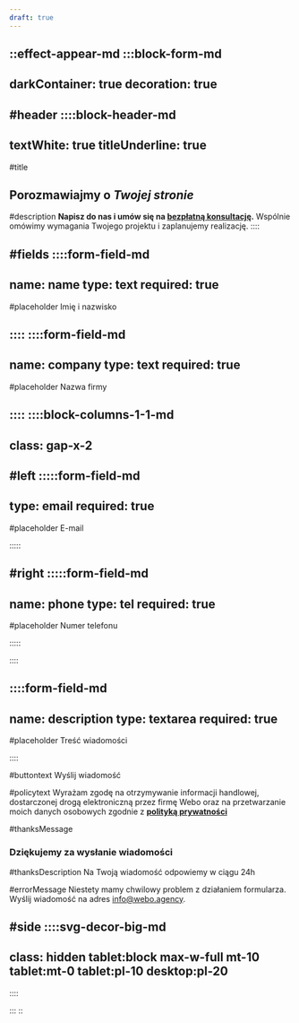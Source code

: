 ```yaml
---
draft: true
---
```


::effect-appear-md
:::block-form-md
---
darkContainer: true
decoration: true
---

#header
::::block-header-md
---
textWhite: true
titleUnderline: true
---
#title
## Porozmawiajmy o *Twojej stronie*

#description
**Napisz do nas i umów się na <u>bezpłatną konsultację</u>.** Wspólnie omówimy wymagania Twojego projektu i zaplanujemy realizację.
::::

#fields
::::form-field-md
---
name: name
type: text
required: true
---

#placeholder
Imię i nazwisko

::::
::::form-field-md
---
name: company
type: text
required: true
---

#placeholder
Nazwa firmy

::::
::::block-columns-1-1-md
---
class: gap-x-2
---

#left
:::::form-field-md
---
type: email
required: true
---

#placeholder
E-mail

:::::

#right
:::::form-field-md
---
name: phone
type: tel
required: true
---

#placeholder
Numer telefonu

:::::


::::


::::form-field-md
---
name: description
type: textarea
required: true
---

#placeholder
Treść wiadomości

::::

#buttontext
Wyślij wiadomość

#policytext
Wyrażam zgodę na otrzymywanie informacji handlowej, dostarczonej drogą elektroniczną przez firmę Webo oraz na przetwarzanie moich danych osobowych zgodnie z **[polityką prywatności](https://www.webo.agency/polityka-prywatnosci)**

#thanksMessage
### Dziękujemy za wysłanie wiadomości

#thanksDescription
Na Twoją wiadomość odpowiemy w ciągu 24h

#errorMessage
Niestety mamy chwilowy problem z działaniem formularza. Wyślij wiadomość na adres <a href="mailo:info@webo.agency">info@webo.agency</a>.

#side
::::svg-decor-big-md
---
class: hidden tablet:block max-w-full mt-10 tablet:mt-0 tablet:pl-10 desktop:pl-20
---
::::

:::
::